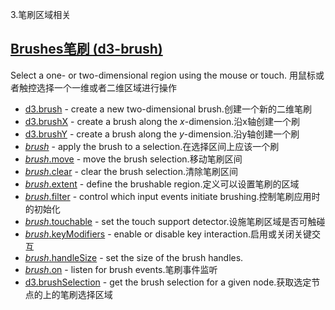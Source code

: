 3.笔刷区域相关
## [Brushes笔刷 (d3-brush)](https://github.com/d3/d3-brush/tree/v3.0.0)

Select a one- or two-dimensional region using the mouse or touch.
用鼠标或者触控选择一个一维或者二维区域进行操作

-   [d3.brush](https://github.com/d3/d3-brush/blob/v3.0.0/README.md#brush) - create a new two-dimensional brush.创建一个新的二维笔刷
-   [d3.brushX](https://github.com/d3/d3-brush/blob/v3.0.0/README.md#brushX) - create a brush along the *x*-dimension.沿x轴创建一个刷
-   [d3.brushY](https://github.com/d3/d3-brush/blob/v3.0.0/README.md#brushY) - create a brush along the *y*-dimension.沿y轴创建一个刷
-   [*brush*](https://github.com/d3/d3-brush/blob/v3.0.0/README.md#_brush) - apply the brush to a selection.在选择区间上应该一个刷
-   [*brush*.move](https://github.com/d3/d3-brush/blob/v3.0.0/README.md#brush_move) - move the brush selection.移动笔刷区间
-   [*brush*.clear](https://github.com/d3/d3-brush/blob/v3.0.0/README.md#brush_clear) - clear the brush selection.清除笔刷区间
-   [*brush*.extent](https://github.com/d3/d3-brush/blob/v3.0.0/README.md#brush_extent) - define the brushable region.定义可以设置笔刷的区域
-   [*brush*.filter](https://github.com/d3/d3-brush/blob/v3.0.0/README.md#brush_filter) - control which input events initiate brushing.控制笔刷应用时的初始化
-   [*brush*.touchable](https://github.com/d3/d3-brush/blob/v3.0.0/README.md#brush_touchable) - set the touch support detector.设施笔刷区域是否可触碰
-   [*brush*.keyModifiers](https://github.com/d3/d3-brush/blob/v3.0.0/README.md#brush_keyModifiers) - enable or disable key interaction.启用或关闭关键交互
-   [*brush*.handleSize](https://github.com/d3/d3-brush/blob/v3.0.0/README.md#brush_handleSize) - set the size of the brush handles.
-   [*brush*.on](https://github.com/d3/d3-brush/blob/v3.0.0/README.md#brush_on) - listen for brush events.笔刷事件监听
-   [d3.brushSelection](https://github.com/d3/d3-brush/blob/v3.0.0/README.md#brushSelection) - get the brush selection for a given node.获取选定节点的上的笔刷选择区域
